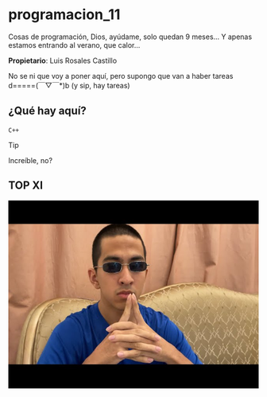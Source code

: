 # programacion_11

Cosas de programación, Dios, ayúdame, solo quedan 9 meses... Y apenas estamos entrando al verano, que calor...

__Propietario__: Luis Rosales Castillo

No se ni que voy a poner aquí, pero supongo que van a haber tareas d=====(￣▽￣*)b (y sip, hay tareas)

## ¿Qué hay aquí?

```
C++
```

> [!TIP]
> Increíble, no?

## TOP XI

![TOP XI](./photos/top%20xi.jpg)